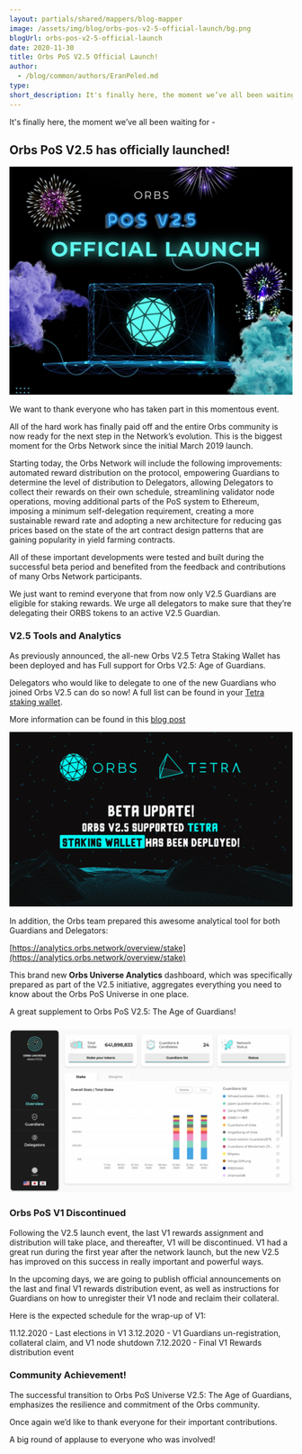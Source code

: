 ```yaml
---
layout: partials/shared/mappers/blog-mapper
image: /assets/img/blog/orbs-pos-v2-5-official-launch/bg.png
blogUrl: orbs-pos-v2-5-official-launch
date: 2020-11-30
title: Orbs PoS V2.5 Official Launch!
author:
  - /blog/common/authors/EranPeled.md
type:
short_description: It's finally here, the moment we’ve all been waiting for -
---
```


It's finally here, the moment we’ve all been waiting for -

## Orbs PoS V2.5 has officially launched!

![](/assets/img/blog/orbs-pos-v2-5-official-launch/a322c9fc-45cd-4f48-80ec-17615892a22e-1030x826.jpeg)

We want to thank everyone who has taken part in this momentous event.

All of the hard work has finally paid off and the entire Orbs community is now ready for the next step in the Network’s evolution. This is the biggest moment for the Orbs Network since the initial March 2019 launch.

Starting today, the Orbs Network will include the following improvements: automated reward distribution on the protocol, empowering Guardians to determine the level of distribution to Delegators, allowing Delegators to collect their rewards on their own schedule, streamlining validator node operations, moving additional parts of the PoS system to Ethereum, imposing a minimum self-delegation requirement, creating a more sustainable reward rate and adopting a new architecture for reducing gas prices based on the state of the art contract design patterns that are gaining popularity in yield farming contracts.

All of these important developments were tested and built during the successful beta period and benefited from the feedback and contributions of many Orbs Network participants.

We just want to remind everyone that from now only V2.5 Guardians are eligible for staking rewards. We urge all delegators to make sure that they’re delegating their ORBS tokens to an active V2.5 Guardian.

### V2.5 Tools and Analytics

As previously announced, the all-new Orbs V2.5 Tetra Staking Wallet has been deployed and has Full support for Orbs V2.5: Age of Guardians.

Delegators who would like to delegate to one of the new Guardians who joined Orbs V2.5 can do so now! A full list can be found in your [Tetra staking wallet](https://staking.orbs.network/).

More information can be found in this [blog post](https://www.orbs.com/tetra-deployment-announcement/)

![](/assets/img/blog/orbs-pos-v2-5-official-launch/Untitled-design-2-1030x634.png)

In addition, the Orbs team prepared this awesome analytical tool for both Guardians and Delegators:

[https://analytics.orbs.network/overview/stake](https://analytics.orbs.network/overview/stake)

This brand new **Orbs Universe Analytics** dashboard, which was specifically prepared as part of the V2.5 initiative, aggregates everything you need to know about the Orbs PoS Universe in one place.

A great supplement to Orbs PoS V2.5: The Age of Guardians!

### ![](/assets/img/blog/orbs-pos-v2-5-official-launch/Screen-Shot-2020-11-29-at-10.13.31-1030x592.png)

### Orbs PoS V1 Discontinued

Following the V2.5 launch event, the last V1 rewards assignment and distribution will take place, and thereafter, V1 will be discontinued. V1 had a great run during the first year after the network launch, but the new V2.5 has improved on this success in really important and powerful ways.

In the upcoming days, we are going to publish official announcements on the last and final V1 rewards distribution event, as well as instructions for Guardians on how to unregister their V1 node and reclaim their collateral.

Here is the expected schedule for the wrap-up of V1:

11.12.2020 - Last elections in V1 3.12.2020 - V1 Guardians un-registration, collateral claim, and V1 node shutdown 7.12.2020 - Final V1 Rewards distribution event

### Community Achievement!

The successful transition to Orbs PoS Universe V2.5: The Age of Guardians, emphasizes the resilience and commitment of the Orbs community.

Once again we’d like to thank everyone for their important contributions.

A big round of applause to everyone who was involved!
